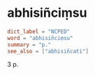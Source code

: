 # abhisiñciṃsu

``` toml
dict_label = "NCPED"
word = "abhisiñciṃsu"
summary = "p."
see_also = ["abhisiñcati"]
```

3 p.

